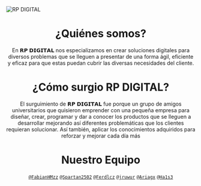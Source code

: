 <img src="https://raw.githubusercontent.com/RP-DIGITAL/.github/main/assets/RP%20BANNER.png" alt="RP DIGITAL">
<h1 align="center">¿Quiénes somos?</h1>
<p align="center">En 𝗥𝗣 𝗗𝗜𝗚𝗜𝗧𝗔𝗟 nos especializamos en crear soluciones digitales para diversos problemas que se lleguen a presentar de una forma ágil, eficiente y eficaz para que estas puedan cubrir las diversas necesidades del cliente.</p>
<h1 align="center">¿Cómo surgio RP DIGITAL?</h1>
<p align="center">El surguimiento de 𝗥𝗣 𝗗𝗜𝗚𝗜𝗧𝗔𝗟 fue porque un grupo de amigos universitarios que quisieron emprender con una pequeña empresa para diseñar, crear, programar y dar a conocer los productos que se lleguen a desarrollar mejorando así diferentes problemáticas que los clientes requieran solucionar. Así también, aplicar los conocimientos adquiridos para reforzar y mejorar cada día más</p>
<h1 align="center">Nuestro Equipo</h1>
<p align="center">
<a href="https://github.com/FabianHMzz"><code>@FabianHMzz</code></a>
<a href="https://github.com/Spartan2502"><code>@Spartan2502</code></a>
<a href="https://github.com/Ferdlcz"><code>@Ferdlcz</code></a>
<a href="https://github.com/jruwur"><code>@jruwur</code></a>
<a href="https://github.com/Ariagx"><code>@Ariagx</code></a>
<a href="https://github.com/Ha1s3"><code>@Ha1s3</code></a>
</p>

